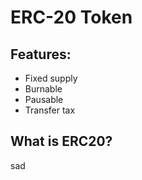# ERC-20 Token
## Features:

* Fixed supply
* Burnable
* Pausable
* Transfer tax

## What is ERC20?
sad
